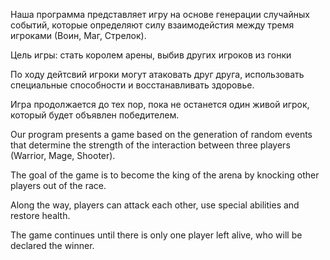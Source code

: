 Наша программа представляет игру на основе генерации случайных событий, которые определяют силу взаимодейстия между тремя игроками (Воин, Маг, Стрелок).

Цель игры: стать королем арены, выбив других игроков из гонки

По ходу дейтсвий игроки могут атаковать друг друга, использовать специальные способности и восстанавливать здоровье. 

Игра продолжается до тех пор, пока не останется один живой игрок, который будет объявлен победителем.



Our program presents a game based on the generation of random events that determine the strength of the interaction between three players (Warrior, Mage, Shooter). 

The goal of the game is to become the king of the arena by knocking other players out of the race. 

Along the way, players can attack each other, use special abilities and restore health. 

The game continues until there is only one player left alive, who will be declared the winner.
